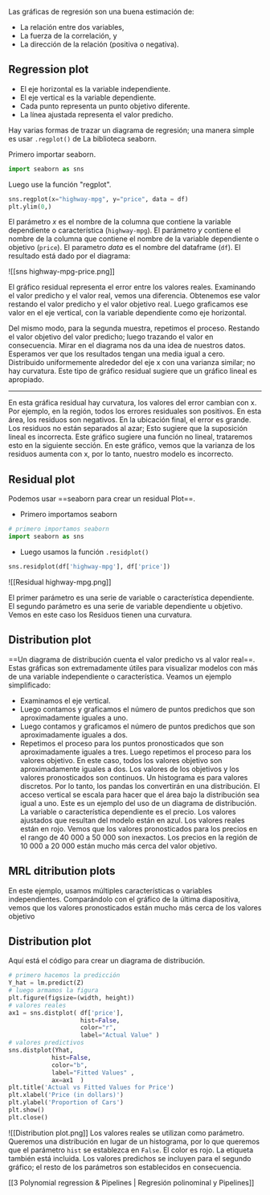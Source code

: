 Las gráficas de regresión son una buena estimación de:
- La relación entre dos variables,
- La fuerza de la correlación, y
- La dirección de la relación (positiva o negativa).

## Regression plot
- El eje horizontal es la variable independiente.
- El eje vertical es la variable dependiente.
- Cada punto representa un punto objetivo diferente.
- La línea ajustada representa el valor predicho.

Hay varias formas de trazar un diagrama de regresión; una manera simple es usar `.regplot()` de La biblioteca seaborn.

Primero importar seaborn.
```py
import seaborn as sns
```
Luego use la función "regplot".
```py
sns.regplot(x="highway-mpg", y="price", data = df)
plt.ylim(0,)
```
El parámetro _x_ es el nombre de la columna que contiene la variable dependiente o característica (`highway-mpg`).
El parámetro _y_ contiene el nombre de la columna que contiene el nombre de la variable dependiente o objetivo (`price`).
El parametro _data_ es el nombre del dataframe (`df`).
El resultado está dado por el diagrama:

![[sns highway-mpg-price.png]]


El gráfico residual representa el error entre los valores reales.
Examinando el valor predicho y el valor real, vemos una diferencia.
Obtenemos ese valor restando el valor predicho y el valor objetivo real.
Luego graficamos ese valor en el eje vertical, con la variable dependiente como eje horizontal.

Del mismo modo, para la segunda muestra, repetimos el proceso.
Restando el valor objetivo del valor predicho; luego trazando el valor en consecuencia.
Mirar en el diagrama nos da una idea de nuestros datos.
Esperamos ver que los resultados tengan una media igual a cero.
Distribuido uniformemente alrededor del eje x con una varianza similar; no hay curvatura.
Este tipo de gráfico residual sugiere que un gráfico lineal es apropiado.

---
En esta gráfica residual hay curvatura, los valores del error cambian con x.
Por ejemplo, en la región, todos los errores residuales son positivos.
En esta área, los residuos son negativos.
En la ubicación final, el error es grande.
Los residuos no están separados al azar; Esto sugiere que la suposición lineal es incorrecta.
Este gráfico sugiere una función no lineal, trataremos esto en la siguiente sección.
En este gráfico, vemos que la varianza de los residuos aumenta con x, por lo tanto, nuestro modelo es incorrecto.

## Residual plot
Podemos usar ==seaborn para crear un residual Plot==.
- Primero importamos seaborn
```py
# primero importamos seaborn
import seaborn as sns
```
- Luego usamos la función `.residplot()`
```py
sns.residplot(df['highway-mpg'], df['price'])
```
![[Residual highway-mpg.png]]

El primer parámetro es una serie de variable o característica dependiente.
El segundo parámetro es una serie de variable dependiente u objetivo.
Vemos en este caso los Residuos tienen una curvatura.

## Distribution plot
==Un diagrama de distribución cuenta el valor predicho vs al valor real==.
Estas gráficas son extremadamente útiles para visualizar modelos con más de una variable independiente o característica.
Veamos un ejemplo simplificado: 
- Examinamos el eje vertical.
- Luego contamos y graficamos el número de puntos predichos que son aproximadamente iguales a uno.
- Luego contamos y graficamos el número de puntos predichos que son aproximadamente iguales a dos.
- Repetimos el proceso para los puntos pronosticados que son aproximadamente iguales a tres.
Luego repetimos el proceso para los valores objetivo.
En este caso, todos los valores objetivo son aproximadamente iguales a dos.
Los valores de los objetivos y los valores pronosticados son continuos.
Un histograma es para valores discretos.
Por lo tanto, los pandas los convertirán en una distribución.
El acceso vertical se escala para hacer que el área bajo la distribución sea igual a uno.
Este es un ejemplo del uso de un diagrama de distribución.
La variable o característica dependiente es el precio.
Los valores ajustados que resultan del modelo están en azul.
Los valores reales están en rojo.
Vemos que los valores pronosticados para los precios en el rango de 40 000 a 50 000 son inexactos.
Los precios en la región de 10 000 a 20 000 están mucho más cerca del valor objetivo.

## MRL ditribution plots
En este ejemplo, usamos múltiples características o variables independientes.
Comparándolo con el gráfico de la última diapositiva, vemos que los valores pronosticados están mucho más cerca de
los valores objetivo


## Distribution plot
Aquí está el código para crear un diagrama de distribución.
```py
# primero hacemos la predicción
Y_hat = lm.predict(Z)
# luego armamos la figura
plt.figure(figsize=(width, height))
# valores reales
ax1 = sns.distplot(	df['price'], 
					hist=False,
					color="r",
					label="Actual Value" )
# valores predictivos
sns.distplot(Yhat,
			hist=False, 
			color="b", 
			label="Fitted Values" ,
			ax=ax1	)
plt.title('Actual vs Fitted Values for Price')
plt.xlabel('Price (in dollars)')
plt.ylabel('Proportion of Cars')
plt.show()
plt.close()
```
![[Distribution plot.png]]
Los valores reales se utilizan como parámetro.
Queremos una distribución en lugar de un histograma, por lo que queremos que el parámetro `hist` se establezca en `False`.
El color es rojo.
La etiqueta también está incluida.
Los valores predichos se incluyen para el segundo gráfico; el resto de los parámetros son establecidos en consecuencia.


[[3 Polynomial regression & Pipelines | Regresión polinominal y Pipelines]]